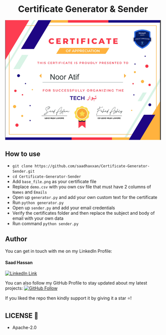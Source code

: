 <h1 align="center">Certificate Generator & Sender</h1>
<a href="#">
  <div align="center">
    <img src="screenshot.png" width='700'/>
  </div>
</a>

## How to use
- `git clone https://github.com/saadhaxxan/Certificate-Generator-Sender.git`
- `cd Certificate-Generator-Sender`
- Add `base_file.png` as your certificate file
- Replace `demo.csv` with you own csv file that must have 2 columns of `Names` and `Emails`
- Open up `generator.py` and add your own custom text for the certificate
- Run `python generator.py`
- Open up `sender.py` and add your email credentials
- Verify the certificates folder and then replace the subject and body of email with your own data
- Run command `python sender.py`

## Author
You can get in touch with me on my LinkedIn Profile:

#### Saad Hassan
[![LinkedIn Link](https://img.shields.io/badge/Connect-saadhaxxan-blue.svg?logo=linkedin&longCache=true&style=social&label=Connect
)](https://www.linkedin.com/in/saadhaxxan)

You can also follow my GitHub Profile to stay updated about my latest projects: [![GitHub Follow](https://img.shields.io/badge/Connect-saadhaxxan-blue.svg?logo=Github&longCache=true&style=social&label=Follow)](https://github.com/saadhaxxan)

If you liked the repo then kindly support it by giving it a star ⭐!

## LICENSE 🔑
- Apache-2.0
